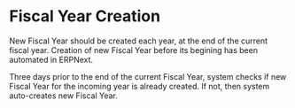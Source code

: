 # Fiscal Year Creation

New Fiscal Year should be created each year, at the end of the current fiscal year. Creation of new Fiscal Year before its begining has been automated in ERPNext.

Three days prior to the end of the current Fiscal Year, system checks if new Fiscal Year for the incoming year is already created. If not, then system auto-creates new Fiscal Year.